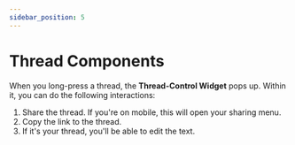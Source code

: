 ```yaml
---
sidebar_position: 5
---
```


# Thread Components

When you long-press a thread, the **Thread-Control Widget** pops up. Within it, you can do the following interactions:
1. Share the thread. If you're on mobile, this will open your sharing menu.
2. Copy the link to the thread.
3. If it's your thread, you'll be able to edit the text. 